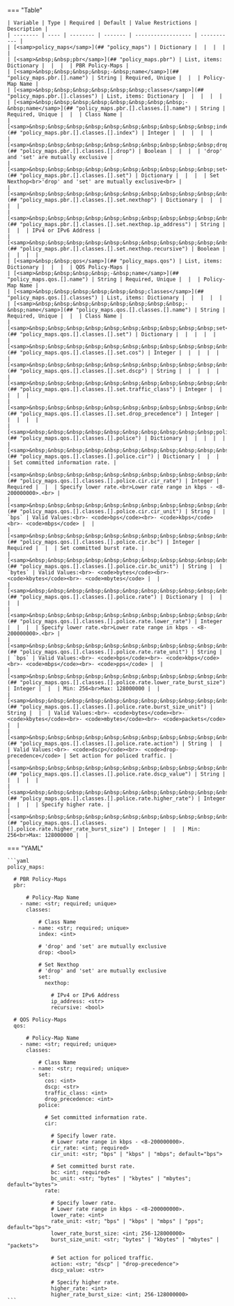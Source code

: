 <!--
  ~ Copyright (c) 2024 Arista Networks, Inc.
  ~ Use of this source code is governed by the Apache License 2.0
  ~ that can be found in the LICENSE file.
  -->
=== "Table"

    | Variable | Type | Required | Default | Value Restrictions | Description |
    | -------- | ---- | -------- | ------- | ------------------ | ----------- |
    | [<samp>policy_maps</samp>](## "policy_maps") | Dictionary |  |  |  |  |
    | [<samp>&nbsp;&nbsp;pbr</samp>](## "policy_maps.pbr") | List, items: Dictionary |  |  |  | PBR Policy-Maps |
    | [<samp>&nbsp;&nbsp;&nbsp;&nbsp;-&nbsp;name</samp>](## "policy_maps.pbr.[].name") | String | Required, Unique |  |  | Policy-Map Name |
    | [<samp>&nbsp;&nbsp;&nbsp;&nbsp;&nbsp;&nbsp;classes</samp>](## "policy_maps.pbr.[].classes") | List, items: Dictionary |  |  |  |  |
    | [<samp>&nbsp;&nbsp;&nbsp;&nbsp;&nbsp;&nbsp;&nbsp;&nbsp;-&nbsp;name</samp>](## "policy_maps.pbr.[].classes.[].name") | String | Required, Unique |  |  | Class Name |
    | [<samp>&nbsp;&nbsp;&nbsp;&nbsp;&nbsp;&nbsp;&nbsp;&nbsp;&nbsp;&nbsp;index</samp>](## "policy_maps.pbr.[].classes.[].index") | Integer |  |  |  |  |
    | [<samp>&nbsp;&nbsp;&nbsp;&nbsp;&nbsp;&nbsp;&nbsp;&nbsp;&nbsp;&nbsp;drop</samp>](## "policy_maps.pbr.[].classes.[].drop") | Boolean |  |  |  | 'drop' and 'set' are mutually exclusive |
    | [<samp>&nbsp;&nbsp;&nbsp;&nbsp;&nbsp;&nbsp;&nbsp;&nbsp;&nbsp;&nbsp;set</samp>](## "policy_maps.pbr.[].classes.[].set") | Dictionary |  |  |  | Set Nexthop<br>'drop' and 'set' are mutually exclusive<br> |
    | [<samp>&nbsp;&nbsp;&nbsp;&nbsp;&nbsp;&nbsp;&nbsp;&nbsp;&nbsp;&nbsp;&nbsp;&nbsp;nexthop</samp>](## "policy_maps.pbr.[].classes.[].set.nexthop") | Dictionary |  |  |  |  |
    | [<samp>&nbsp;&nbsp;&nbsp;&nbsp;&nbsp;&nbsp;&nbsp;&nbsp;&nbsp;&nbsp;&nbsp;&nbsp;&nbsp;&nbsp;ip_address</samp>](## "policy_maps.pbr.[].classes.[].set.nexthop.ip_address") | String |  |  |  | IPv4 or IPv6 Address |
    | [<samp>&nbsp;&nbsp;&nbsp;&nbsp;&nbsp;&nbsp;&nbsp;&nbsp;&nbsp;&nbsp;&nbsp;&nbsp;&nbsp;&nbsp;recursive</samp>](## "policy_maps.pbr.[].classes.[].set.nexthop.recursive") | Boolean |  |  |  |  |
    | [<samp>&nbsp;&nbsp;qos</samp>](## "policy_maps.qos") | List, items: Dictionary |  |  |  | QOS Policy-Maps |
    | [<samp>&nbsp;&nbsp;&nbsp;&nbsp;-&nbsp;name</samp>](## "policy_maps.qos.[].name") | String | Required, Unique |  |  | Policy-Map Name |
    | [<samp>&nbsp;&nbsp;&nbsp;&nbsp;&nbsp;&nbsp;classes</samp>](## "policy_maps.qos.[].classes") | List, items: Dictionary |  |  |  |  |
    | [<samp>&nbsp;&nbsp;&nbsp;&nbsp;&nbsp;&nbsp;&nbsp;&nbsp;-&nbsp;name</samp>](## "policy_maps.qos.[].classes.[].name") | String | Required, Unique |  |  | Class Name |
    | [<samp>&nbsp;&nbsp;&nbsp;&nbsp;&nbsp;&nbsp;&nbsp;&nbsp;&nbsp;&nbsp;set</samp>](## "policy_maps.qos.[].classes.[].set") | Dictionary |  |  |  |  |
    | [<samp>&nbsp;&nbsp;&nbsp;&nbsp;&nbsp;&nbsp;&nbsp;&nbsp;&nbsp;&nbsp;&nbsp;&nbsp;cos</samp>](## "policy_maps.qos.[].classes.[].set.cos") | Integer |  |  |  |  |
    | [<samp>&nbsp;&nbsp;&nbsp;&nbsp;&nbsp;&nbsp;&nbsp;&nbsp;&nbsp;&nbsp;&nbsp;&nbsp;dscp</samp>](## "policy_maps.qos.[].classes.[].set.dscp") | String |  |  |  |  |
    | [<samp>&nbsp;&nbsp;&nbsp;&nbsp;&nbsp;&nbsp;&nbsp;&nbsp;&nbsp;&nbsp;&nbsp;&nbsp;traffic_class</samp>](## "policy_maps.qos.[].classes.[].set.traffic_class") | Integer |  |  |  |  |
    | [<samp>&nbsp;&nbsp;&nbsp;&nbsp;&nbsp;&nbsp;&nbsp;&nbsp;&nbsp;&nbsp;&nbsp;&nbsp;drop_precedence</samp>](## "policy_maps.qos.[].classes.[].set.drop_precedence") | Integer |  |  |  |  |
    | [<samp>&nbsp;&nbsp;&nbsp;&nbsp;&nbsp;&nbsp;&nbsp;&nbsp;&nbsp;&nbsp;police</samp>](## "policy_maps.qos.[].classes.[].police") | Dictionary |  |  |  |  |
    | [<samp>&nbsp;&nbsp;&nbsp;&nbsp;&nbsp;&nbsp;&nbsp;&nbsp;&nbsp;&nbsp;&nbsp;&nbsp;cir</samp>](## "policy_maps.qos.[].classes.[].police.cir") | Dictionary |  |  |  | Set committed information rate. |
    | [<samp>&nbsp;&nbsp;&nbsp;&nbsp;&nbsp;&nbsp;&nbsp;&nbsp;&nbsp;&nbsp;&nbsp;&nbsp;&nbsp;&nbsp;cir_rate</samp>](## "policy_maps.qos.[].classes.[].police.cir.cir_rate") | Integer | Required |  |  | Specify lower rate.<br>Lower rate range in kbps - <8-200000000>.<br> |
    | [<samp>&nbsp;&nbsp;&nbsp;&nbsp;&nbsp;&nbsp;&nbsp;&nbsp;&nbsp;&nbsp;&nbsp;&nbsp;&nbsp;&nbsp;cir_unit</samp>](## "policy_maps.qos.[].classes.[].police.cir.cir_unit") | String |  | `bps` | Valid Values:<br>- <code>bps</code><br>- <code>kbps</code><br>- <code>mbps</code> |  |
    | [<samp>&nbsp;&nbsp;&nbsp;&nbsp;&nbsp;&nbsp;&nbsp;&nbsp;&nbsp;&nbsp;&nbsp;&nbsp;&nbsp;&nbsp;bc</samp>](## "policy_maps.qos.[].classes.[].police.cir.bc") | Integer | Required |  |  | Set committed burst rate. |
    | [<samp>&nbsp;&nbsp;&nbsp;&nbsp;&nbsp;&nbsp;&nbsp;&nbsp;&nbsp;&nbsp;&nbsp;&nbsp;&nbsp;&nbsp;bc_unit</samp>](## "policy_maps.qos.[].classes.[].police.cir.bc_unit") | String |  | `bytes` | Valid Values:<br>- <code>bytes</code><br>- <code>kbytes</code><br>- <code>mbytes</code> |  |
    | [<samp>&nbsp;&nbsp;&nbsp;&nbsp;&nbsp;&nbsp;&nbsp;&nbsp;&nbsp;&nbsp;&nbsp;&nbsp;rate</samp>](## "policy_maps.qos.[].classes.[].police.rate") | Dictionary |  |  |  |  |
    | [<samp>&nbsp;&nbsp;&nbsp;&nbsp;&nbsp;&nbsp;&nbsp;&nbsp;&nbsp;&nbsp;&nbsp;&nbsp;&nbsp;&nbsp;lower_rate</samp>](## "policy_maps.qos.[].classes.[].police.rate.lower_rate") | Integer |  |  |  | Specify lower rate.<br>Lower rate range in kbps - <8-200000000>.<br> |
    | [<samp>&nbsp;&nbsp;&nbsp;&nbsp;&nbsp;&nbsp;&nbsp;&nbsp;&nbsp;&nbsp;&nbsp;&nbsp;&nbsp;&nbsp;rate_unit</samp>](## "policy_maps.qos.[].classes.[].police.rate.rate_unit") | String |  | `bps` | Valid Values:<br>- <code>bps</code><br>- <code>kbps</code><br>- <code>mbps</code><br>- <code>pps</code> |  |
    | [<samp>&nbsp;&nbsp;&nbsp;&nbsp;&nbsp;&nbsp;&nbsp;&nbsp;&nbsp;&nbsp;&nbsp;&nbsp;&nbsp;&nbsp;lower_rate_burst_size</samp>](## "policy_maps.qos.[].classes.[].police.rate.lower_rate_burst_size") | Integer |  |  | Min: 256<br>Max: 128000000 |  |
    | [<samp>&nbsp;&nbsp;&nbsp;&nbsp;&nbsp;&nbsp;&nbsp;&nbsp;&nbsp;&nbsp;&nbsp;&nbsp;&nbsp;&nbsp;burst_size_unit</samp>](## "policy_maps.qos.[].classes.[].police.rate.burst_size_unit") | String |  |  | Valid Values:<br>- <code>bytes</code><br>- <code>kbytes</code><br>- <code>mbytes</code><br>- <code>packets</code> |  |
    | [<samp>&nbsp;&nbsp;&nbsp;&nbsp;&nbsp;&nbsp;&nbsp;&nbsp;&nbsp;&nbsp;&nbsp;&nbsp;&nbsp;&nbsp;action</samp>](## "policy_maps.qos.[].classes.[].police.rate.action") | String |  |  | Valid Values:<br>- <code>dscp</code><br>- <code>drop-precedence</code> | Set action for policed traffic. |
    | [<samp>&nbsp;&nbsp;&nbsp;&nbsp;&nbsp;&nbsp;&nbsp;&nbsp;&nbsp;&nbsp;&nbsp;&nbsp;&nbsp;&nbsp;dscp_value</samp>](## "policy_maps.qos.[].classes.[].police.rate.dscp_value") | String |  |  |  |  |
    | [<samp>&nbsp;&nbsp;&nbsp;&nbsp;&nbsp;&nbsp;&nbsp;&nbsp;&nbsp;&nbsp;&nbsp;&nbsp;&nbsp;&nbsp;higher_rate</samp>](## "policy_maps.qos.[].classes.[].police.rate.higher_rate") | Integer |  |  |  | Specify higher rate. |
    | [<samp>&nbsp;&nbsp;&nbsp;&nbsp;&nbsp;&nbsp;&nbsp;&nbsp;&nbsp;&nbsp;&nbsp;&nbsp;&nbsp;&nbsp;higher_rate_burst_size</samp>](## "policy_maps.qos.[].classes.[].police.rate.higher_rate_burst_size") | Integer |  |  | Min: 256<br>Max: 128000000 |  |

=== "YAML"

    ```yaml
    policy_maps:

      # PBR Policy-Maps
      pbr:

          # Policy-Map Name
        - name: <str; required; unique>
          classes:

              # Class Name
            - name: <str; required; unique>
              index: <int>

              # 'drop' and 'set' are mutually exclusive
              drop: <bool>

              # Set Nexthop
              # 'drop' and 'set' are mutually exclusive
              set:
                nexthop:

                  # IPv4 or IPv6 Address
                  ip_address: <str>
                  recursive: <bool>

      # QOS Policy-Maps
      qos:

          # Policy-Map Name
        - name: <str; required; unique>
          classes:

              # Class Name
            - name: <str; required; unique>
              set:
                cos: <int>
                dscp: <str>
                traffic_class: <int>
                drop_precedence: <int>
              police:

                # Set committed information rate.
                cir:

                  # Specify lower rate.
                  # Lower rate range in kbps - <8-200000000>.
                  cir_rate: <int; required>
                  cir_unit: <str; "bps" | "kbps" | "mbps"; default="bps">

                  # Set committed burst rate.
                  bc: <int; required>
                  bc_unit: <str; "bytes" | "kbytes" | "mbytes"; default="bytes">
                rate:

                  # Specify lower rate.
                  # Lower rate range in kbps - <8-200000000>.
                  lower_rate: <int>
                  rate_unit: <str; "bps" | "kbps" | "mbps" | "pps"; default="bps">
                  lower_rate_burst_size: <int; 256-128000000>
                  burst_size_unit: <str; "bytes" | "kbytes" | "mbytes" | "packets">

                  # Set action for policed traffic.
                  action: <str; "dscp" | "drop-precedence">
                  dscp_value: <str>

                  # Specify higher rate.
                  higher_rate: <int>
                  higher_rate_burst_size: <int; 256-128000000>
    ```
